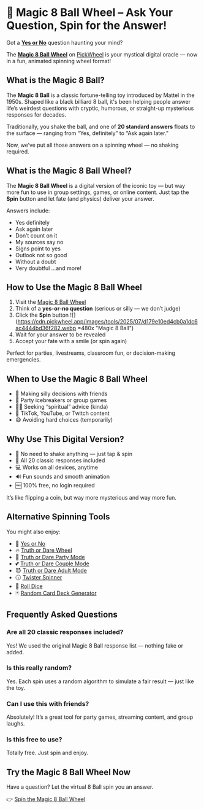 # 🎱 Magic 8 Ball Wheel – Ask Your Question, Spin for the Answer!

Got a **[Yes or No](/tools/yes-or-no)** question haunting your mind?

The **[Magic 8 Ball Wheel](https://pickwheel.app/tools/magic-8-ball)** on [PickWheel](https://pickwheel.app) is your mystical digital oracle — now in a fun, animated spinning wheel format!

## What is the Magic 8 Ball?

The **Magic 8 Ball** is a classic fortune-telling toy introduced by Mattel in the 1950s. Shaped like a black billiard 8 ball, it's been helping people answer life’s weirdest questions with cryptic, humorous, or straight-up mysterious responses for decades.

Traditionally, you shake the ball, and one of **20 standard answers** floats to the surface — ranging from “Yes, definitely” to “Ask again later.”

Now, we’ve put all those answers on a spinning wheel — no shaking required.

## What is the Magic 8 Ball Wheel?

The **Magic 8 Ball Wheel** is a digital version of the iconic toy — but way more fun to use in group settings, games, or online content. Just tap the **Spin** button and let fate (and physics) deliver your answer.

Answers include:

- Yes definitely
- Ask again later
- Don’t count on it
- My sources say no
- Signs point to yes
- Outlook not so good
- Without a doubt
- Very doubtful
  ...and more!

## How to Use the Magic 8 Ball Wheel

1. Visit the [Magic 8 Ball Wheel](https://pickwheel.app/tools/magic-8-ball)
2. Think of a **yes-or-no question** (serious or silly — we don’t judge)
3. Click the **Spin** button
   ![](https://cdn.pickwheel.app/images/tools/2025/07/d179e10ed4cb0a1dc6ac4444bd36f282.webp =480x "Magic 8 Ball")
4. Wait for your answer to be revealed
5. Accept your fate with a smile (or spin again)

Perfect for parties, livestreams, classroom fun, or decision-making emergencies.

## When to Use the Magic 8 Ball Wheel

- 🧠 Making silly decisions with friends
- 🎉 Party icebreakers or group games
- 🧙‍♂️ Seeking “spiritual” advice (kinda)
- 📱 TikTok, YouTube, or Twitch content
- 😅 Avoiding hard choices (temporarily)

## Why Use This Digital Version?

- 🎡 No need to shake anything — just tap & spin
- 🔮 All 20 classic responses included
- 💻 Works on all devices, anytime
- 🔊 Fun sounds and smooth animation
- 🆓 100% free, no login required

It’s like flipping a coin, but way more mysterious and way more fun.

## Alternative Spinning Tools

You might also enjoy:

- 🔮 [Yes or No](/tools/yes-or-no)
- 🔥 [Truth or Dare Wheel](/tools/truth-or-dare)
- 🥳 [Truth or Dare Party Mode](/tools/truth-or-dare-party-mode)
- 💕 [Truth or Dare Couple Mode](/tools/truth-or-dare-couple-mode)
- 😈 [Truth or Dare Adult Mode](/tools/truth-or-dare-adult-mode)
- 🕡 [Twister Spinner](/tools/twister-spinner)
- 🎲 [Roll Dice ](/tools/dice-roller)
- 🃏 [Random Card Deck Generator](/tools/random-card-deck-generator)

## Frequently Asked Questions

### Are all 20 classic responses included?

Yes! We used the original Magic 8 Ball response list — nothing fake or added.

### Is this really random?

Yes. Each spin uses a random algorithm to simulate a fair result — just like the toy.

### Can I use this with friends?

Absolutely! It’s a great tool for party games, streaming content, and group laughs.

### Is this free to use?

Totally free. Just spin and enjoy.

## Try the Magic 8 Ball Wheel Now

Have a question? Let the virtual 8 Ball spin you an answer.

👉 [Spin the Magic 8 Ball Wheel](https://pickwheel.app/tools/magic-8-ball)
